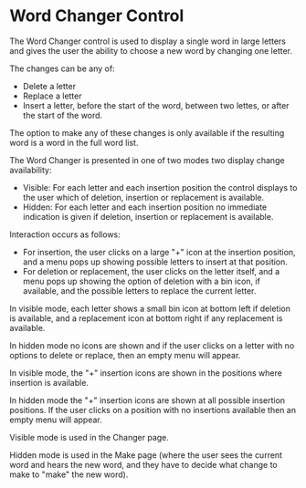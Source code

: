# Word Changer Control

The Word Changer control is used to display a single word in large letters
and gives the user the ability to choose a new word by changing one letter.

The changes can be any of:

* Delete a letter
* Replace a letter
* Insert a letter, before the start of the word, between two lettes, or after the start of the word.

The option to make any of these changes is only available if the resulting word is a word
in the full word list.

The Word Changer is presented in one of two modes two display change availability:

* Visible: For each letter and each insertion position the control displays to the user which
  of deletion, insertion or replacement is available.
* Hidden: For each letter and each insertion position no immediate indication is given
  if deletion, insertion or replacement is available.
  
Interaction occurs as follows:

* For insertion, the user clicks on a large "+" icon at the insertion position, and a menu
  pops up showing possible letters to insert at that position.
* For deletion or replacement, the user clicks on the letter itself, and a menu pops
  up showing the option of deletion with a bin icon, if available, and the possible letters
  to replace the current letter.
  
In visible mode, each letter shows a small bin icon at bottom left if deletion is available,
and a replacement icon at bottom right if any replacement is available.

In hidden mode no icons are shown and if the user clicks on a letter with no options
to delete or replace, then an empty menu will appear.

In visible mode, the "+" insertion icons are shown in the positions where insertion is available.

In hidden mode the "+" insertion icons are shown at all possible insertion positions. If the
user clicks on a position with no insertions available then an empty menu will appear.

Visible mode is used in the Changer page.

Hidden mode is used in the Make page (where the user sees the current word and hears the new word,
and they have to decide what change to make to "make" the new word).

